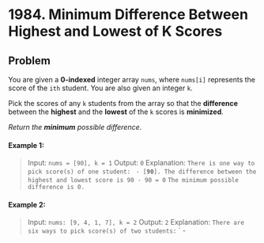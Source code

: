 # 1984. Minimum Difference Between Highest and Lowest of K Scores

## Problem

You are given a **0-indexed** integer array `nums`, where `nums[i]` represents the score of the `ith` student. You are also given an integer `k`.

Pick the scores of any `k` students from the array so that the **difference** between the **highest** and the **lowest** of the `k` scores is **minimized**.

*Return the **minimum** possible difference*.

#### Example 1:

> Input: `nums = [90], k = 1`
> Output: `0`
> Explanation: `There is one way to pick score(s) of one student:`
> ` - [`**`90`**`]. The difference between the highest and lowest score is 90 - 90 = 0`
> `The minimum possible difference is 0.`

#### Example 2:

> Input: `nums: [9, 4, 1, 7], k = 2`
> Output: `2`
> Explanation: `There are six ways to pick score(s) of two students:`
> ` - 
